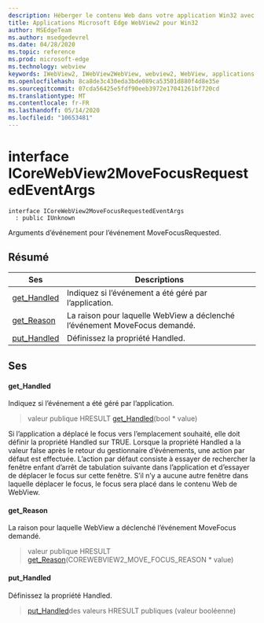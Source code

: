 ```yaml
---
description: Héberger le contenu Web dans votre application Win32 avec le contrôle Microsoft Edge WebView2
title: Applications Microsoft Edge WebView2 pour Win32
author: MSEdgeTeam
ms.author: msedgedevrel
ms.date: 04/28/2020
ms.topic: reference
ms.prod: microsoft-edge
ms.technology: webview
keywords: IWebView2, IWebView2WebView, webview2, WebView, applications Win32, Win32, Edge, ICoreWebView2, ICoreWebView2Controller, contrôle de navigateur, html Edge
ms.openlocfilehash: 8ca8de3c430eda3bde089ca53501d880f4d8e35e
ms.sourcegitcommit: 07cda56425e5fdf90eeb3972e17041261bf720cd
ms.translationtype: MT
ms.contentlocale: fr-FR
ms.lasthandoff: 05/14/2020
ms.locfileid: "10653481"
---
```

# interface ICoreWebView2MoveFocusRequestedEventArgs 

```
interface ICoreWebView2MoveFocusRequestedEventArgs
  : public IUnknown
```

Arguments d’événement pour l’événement MoveFocusRequested.

## Résumé

 Ses                        | Descriptions
--------------------------------|---------------------------------------------
[get_Handled](#get_handled) | Indiquez si l’événement a été géré par l’application.
[get_Reason](#get_reason) | La raison pour laquelle WebView a déclenché l’événement MoveFocus demandé.
[put_Handled](#put_handled) | Définissez la propriété Handled.

## Ses

#### get_Handled 

Indiquez si l’événement a été géré par l’application.

> valeur publique HRESULT [get_Handled](#get_handled)(bool * value)

Si l’application a déplacé le focus vers l’emplacement souhaité, elle doit définir la propriété Handled sur TRUE. Lorsque la propriété Handled a la valeur false après le retour du gestionnaire d’événements, une action par défaut est effectuée. L’action par défaut consiste à essayer de rechercher la fenêtre enfant d’arrêt de tabulation suivante dans l’application et d’essayer de déplacer le focus sur cette fenêtre. S’il n’y a aucune autre fenêtre dans laquelle déplacer le focus, le focus sera placé dans le contenu Web de WebView.

#### get_Reason 

La raison pour laquelle WebView a déclenché l’événement MoveFocus demandé.

> valeur publique HRESULT [get_Reason](#get_reason)(COREWEBVIEW2_MOVE_FOCUS_REASON * value)

#### put_Handled 

Définissez la propriété Handled.

> [put_Handled](#put_handled)des valeurs HRESULT publiques (valeur booléenne)

